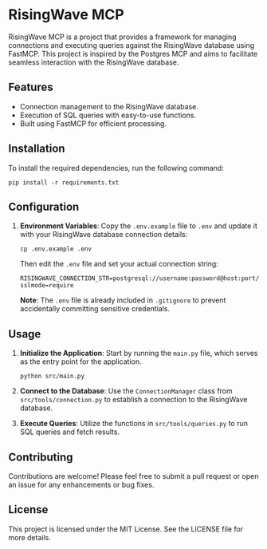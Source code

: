 # RisingWave MCP

RisingWave MCP is a project that provides a framework for managing connections and executing queries against the RisingWave database using FastMCP. This project is inspired by the Postgres MCP and aims to facilitate seamless interaction with the RisingWave database.

## Features

- Connection management to the RisingWave database.
- Execution of SQL queries with easy-to-use functions.
- Built using FastMCP for efficient processing.

## Installation

To install the required dependencies, run the following command:

```
pip install -r requirements.txt
```

## Configuration

1. **Environment Variables**: Copy the `.env.example` file to `.env` and update it with your RisingWave database connection details:

   ```
   cp .env.example .env
   ```

   Then edit the `.env` file and set your actual connection string:

   ```
   RISINGWAVE_CONNECTION_STR=postgresql://username:password@host:port/database?sslmode=require
   ```

   **Note**: The `.env` file is already included in `.gitignore` to prevent accidentally committing sensitive credentials.

## Usage

1. **Initialize the Application**: Start by running the `main.py` file, which serves as the entry point for the application.

   ```
   python src/main.py
   ```

2. **Connect to the Database**: Use the `ConnectionManager` class from `src/tools/connection.py` to establish a connection to the RisingWave database.

3. **Execute Queries**: Utilize the functions in `src/tools/queries.py` to run SQL queries and fetch results.

## Contributing

Contributions are welcome! Please feel free to submit a pull request or open an issue for any enhancements or bug fixes.

## License

This project is licensed under the MIT License. See the LICENSE file for more details.